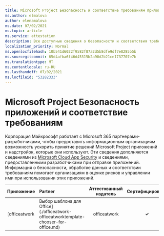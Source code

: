 ```yaml
---
title: Microsoft Project Безопасность и соответствие требованиям приложения — все приложения
ms.author: elmalova
author: elenamalova
ms.date: 07/02/2021
ms.topic: article
ms.service: attestation
description: Все доступные сведения о безопасности и соответствия требованиям для всех Microsoft Project приложений.
localization_priority: Normal
ms.openlocfilehash: 10b541d6022f9582f87a2d5b8dfe9df7e8285b5b
ms.sourcegitcommit: 65d4afba6f46d45315b2a90d2b21ce1737707e7b
ms.translationtype: MT
ms.contentlocale: ru-RU
ms.lasthandoff: 07/02/2021
ms.locfileid: "53282333"
---
```

# <a name="microsoft-project-app-security-and-compliance"></a>Microsoft Project Безопасность приложений и соответствие требованиям

Корпорация Майкрософт работает с Microsoft 365 партнерами-разработчиками, чтобы предоставить информационным организациям возможность ускорить принятие решений Microsoft Project приложений и надстройок, которые они используют. Эти сведения дополняются сведениями из [Microsoft Cloud App Security](https://www.microsoft.com/en-us/enterprise-mobility-security/cloud-app-security) и сведениями, предоставленными разработчиками при отправке приложений. Информация о безопасности, обработке данных и соответствии требованиям помогает организациям в оценке рисков и управлении ими при использовании этих приложений.

| **Приложение** | **Partner** | **Аттестованный издатель** | **Сертифицировано** |
|:--------|:------------|:----------------------:|:-------------:|
| [officeatwork | Выбор шаблона для Office](./officeatwork-officeatworktemplate-chooser-for-office.md) | officeatwork | **✓** | <img alt="Certified application badge" src="../media/certified-badge.png" height="25" width="25" /> |
